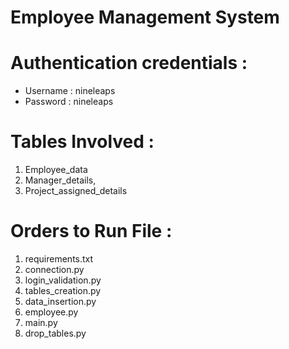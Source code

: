 # Employee Management System 

# Authentication credentials :
- Username : nineleaps
- Password : nineleaps  

# Tables Involved : 
1. Employee_data
2. Manager_details,
3. Project_assigned_details

# Orders to Run File :
1. requirements.txt
2. connection.py
3. login_validation.py
4. tables_creation.py
5. data_insertion.py
6. employee.py
7. main.py
8. drop_tables.py
